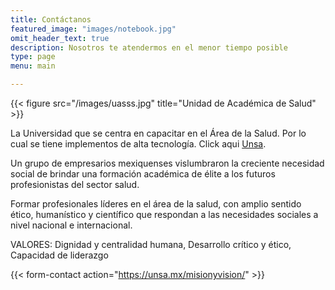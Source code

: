 ```yaml
---
title: Contáctanos
featured_image: "images/notebook.jpg"
omit_header_text: true
description: Nosotros te atendermos en el menor tiempo posible
type: page
menu: main

---
```


{{< figure src="/images/uasss.jpg" title="Unidad de Académica de Salud" >}}

La Universidad que se centra en capacitar en el Área de la Salud. Por lo cual se tiene implementos de alta tecnología. Click aqui [Unsa](https://unsa.mx/misionyvision/). 

Un grupo de empresarios mexiquenses vislumbraron la creciente necesidad social de brindar una formación académica de élite a los futuros profesionistas del sector salud.

Formar profesionales líderes en el área de la salud, con amplio sentido ético, humanístico y científico que respondan a las necesidades sociales a nivel nacional e internacional.

VALORES: Dignidad y centralidad humana, Desarrollo crítico y ético, Capacidad de liderazgo

{{< form-contact action="https://unsa.mx/misionyvision/"  >}}
